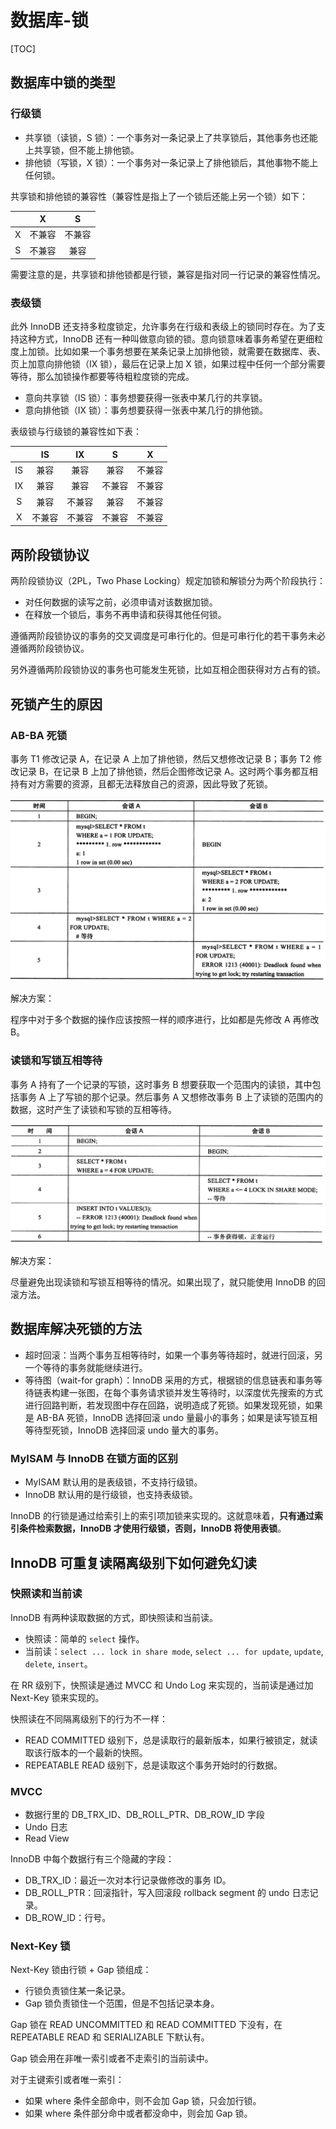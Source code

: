 # 数据库-锁

[TOC]

## 数据库中锁的类型

### 行级锁

- 共享锁（读锁，S 锁）：一个事务对一条记录上了共享锁后，其他事务也还能上共享锁，但不能上排他锁。
- 排他锁（写锁，X 锁）：一个事务对一条记录上了排他锁后，其他事物不能上任何锁。

共享锁和排他锁的兼容性（兼容性是指上了一个锁后还能上另一个锁）如下：

|     |   X    |   S    |
| :-: | :----: | :----: |
|  X  | 不兼容 | 不兼容 |
|  S  | 不兼容 |  兼容  |

需要注意的是，共享锁和排他锁都是行锁，兼容是指对同一行记录的兼容性情况。

### 表级锁

此外 InnoDB 还支持多粒度锁定，允许事务在行级和表级上的锁同时存在。为了支持这种方式，InnoDB 还有一种叫做意向锁的锁。意向锁意味着事务希望在更细粒度上加锁。比如如果一个事务想要在某条记录上加排他锁，就需要在数据库、表、页上加意向排他锁（IX 锁），最后在记录上加 X 锁，如果过程中任何一个部分需要等待，那么加锁操作都要等待粗粒度锁的完成。

- 意向共享锁（IS 锁）：事务想要获得一张表中某几行的共享锁。
- 意向排他锁（IX 锁）：事务想要获得一张表中某几行的排他锁。

表级锁与行级锁的兼容性如下表：

|     |   IS   |   IX   |   S    |   X    |
| :-: | :----: | :----: | :----: | :----: |
| IS  |  兼容  |  兼容  |  兼容  | 不兼容 |
| IX  |  兼容  |  兼容  | 不兼容 | 不兼容 |
|  S  |  兼容  | 不兼容 |  兼容  | 不兼容 |
|  X  | 不兼容 | 不兼容 | 不兼容 | 不兼容 |

## 两阶段锁协议

两阶段锁协议（2PL，Two Phase Locking）规定加锁和解锁分为两个阶段执行：

- 对任何数据的读写之前，必须申请对该数据加锁。
- 在释放一个锁后，事务不再申请和获得其他任何锁。

遵循两阶段锁协议的事务的交叉调度是可串行化的。但是可串行化的若干事务未必遵循两阶段锁协议。

另外遵循两阶段锁协议的事务也可能发生死锁，比如互相企图获得对方占有的锁。

## 死锁产生的原因

### AB-BA 死锁

事务 T1 修改记录 A，在记录 A 上加了排他锁，然后又想修改记录 B；事务 T2 修改记录 B，在记录 B 上加了排他锁，然后企图修改记录 A。这时两个事务都互相持有对方需要的资源，且都无法释放自己的资源，因此导致了死锁。

![](assets/20190816105334857_31423.png)

解决方案：

程序中对于多个数据的操作应该按照一样的顺序进行，比如都是先修改 A 再修改 B。

### 读锁和写锁互相等待

事务 A 持有了一个记录的写锁，这时事务 B 想要获取一个范围内的读锁，其中包括事务 A 上了写锁的那个记录。然后事务 A 又想修改事务 B
上了读锁的范围内的数据，这时产生了读锁和写锁的互相等待。

![](assets/20190816105554520_24752.png)

解决方案：

尽量避免出现读锁和写锁互相等待的情况。如果出现了，就只能使用 InnoDB 的回滚方法。

## 数据库解决死锁的方法

- 超时回滚：当两个事务互相等待时，如果一个事务等待超时，就进行回滚，另一个等待的事务就能继续进行。
- 等待图（wait-for graph）：InnoDB 采用的方式，根据锁的信息链表和事务等待链表构建一张图，在每个事务请求锁并发生等待时，以深度优先搜索的方式进行回路判断，若发现图中存在回路，说明造成了死锁。如果发现死锁，如果是 AB-BA 死锁，InnoDB 选择回滚 undo 量最小的事务；如果是读写锁互相等待型死锁，InnoDB 选择回滚 undo 量大的事务。

### MyISAM 与 InnoDB 在锁方面的区别

- MyISAM 默认用的是表级锁，不支持行级锁。
- InnoDB 默认用的是行级锁，也支持表级锁。

InnoDB 的行锁是通过给索引上的索引项加锁来实现的。这就意味着，**只有通过索引条件检索数据，InnoDB 才使用行级锁，否则，InnoDB 将使用表锁**。

## InnoDB 可重复读隔离级别下如何避免幻读

### 快照读和当前读

InnoDB 有两种读取数据的方式，即快照读和当前读。

- 快照读：简单的 `select` 操作。
- 当前读：`select ... lock in share mode`, `select ... for update`, `update`, `delete`, `insert`。

在 RR 级别下，快照读是通过 MVCC 和 Undo Log 来实现的，当前读是通过加 Next-Key 锁来实现的。

快照读在不同隔离级别下的行为不一样：

- READ COMMITTED 级别下，总是读取行的最新版本，如果行被锁定，就读取该行版本的一个最新的快照。
- REPEATABLE READ 级别下，总是读取这个事务开始时的行数据。

### MVCC

- 数据行里的 DB_TRX_ID、DB_ROLL_PTR、DB_ROW_ID 字段
- Undo 日志
- Read View

InnoDB 中每个数据行有三个隐藏的字段：

- DB_TRX_ID：最近一次对本行记录做修改的事务 ID。
- DB_ROLL_PTR：回滚指针，写入回滚段 rollback segment 的 undo 日志记录。
- DB_ROW_ID：行号。

### Next-Key 锁

Next-Key 锁由行锁 + Gap 锁组成：

- 行锁负责锁住某一条记录。
- Gap 锁负责锁住一个范围，但是不包括记录本身。

Gap 锁在 READ UNCOMMITTED 和 READ COMMITTED 下没有，在 REPEATABLE READ 和 SERIALIZABLE 下默认有。

Gap 锁会用在非唯一索引或者不走索引的当前读中。

对于主键索引或者唯一索引：

- 如果 where 条件全部命中，则不会加 Gap 锁，只会加行锁。
- 如果 where 条件部分命中或者都没命中，则会加 Gap 锁。
